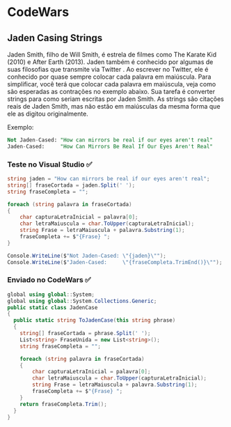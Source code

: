 # CodeWars

##  Jaden Casing Strings

Jaden Smith, filho de Will Smith, é estrela de filmes como The Karate Kid (2010) e After Earth (2013). Jaden também é conhecido por algumas de suas filosofias que transmite via Twitter . Ao escrever no Twitter, ele é conhecido por quase sempre colocar cada palavra em maiúscula. Para simplificar, você terá que colocar cada palavra em maiúscula, veja como são esperadas as contrações no exemplo abaixo.
Sua tarefa é converter strings para como seriam escritas por Jaden Smith. As strings são citações reais de Jaden Smith, mas não estão em maiúsculas da mesma forma que ele as digitou originalmente.

Exemplo:
```sql
Not Jaden-Cased: "How can mirrors be real if our eyes aren't real"
Jaden-Cased:     "How Can Mirrors Be Real If Our Eyes Aren't Real"
```
### Teste no Visual Studio ✅

```csharp
string jaden = "How can mirrors be real if our eyes aren't real";
string[] fraseCortada = jaden.Split(' ');
string fraseCompleta = "";

foreach (string palavra in fraseCortada)
{
    char capturaLetraInicial = palavra[0];
    char letraMaiuscula = char.ToUpper(capturaLetraInicial);
    string Frase = letraMaiuscula + palavra.Substring(1);
    fraseCompleta += $"{Frase} ";
}

Console.WriteLine($"Not Jaden-Cased: \"{jaden}\"");
Console.WriteLine($"Jaden-Cased:     \"{fraseCompleta.TrimEnd()}\"");
```
### Enviado no CodeWars ✅
```csharp
global using global::System;
global using global::System.Collections.Generic;
public static class JadenCase
{
  public static string ToJadenCase(this string phrase)
  {
    string[] fraseCortada = phrase.Split(' ');
    List<string> FraseUnida = new List<string>();
    string fraseCompleta = "";

    foreach (string palavra in fraseCortada)    
    {   
        char capturaLetraInicial = palavra[0];
        char letraMaiuscula = char.ToUpper(capturaLetraInicial);
        string Frase = letraMaiuscula + palavra.Substring(1);   
        fraseCompleta += $"{Frase} ";
    }
    return fraseCompleta.Trim();
  }
}
